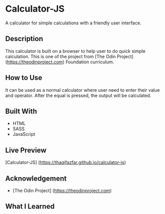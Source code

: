 # Calculator-JS

A calculator for simple calculations with a friendly user interface.

## Description

This calculator is built on a browser to help user to do quick simple calculation. This is one of the project from [The Odin Project] (https://theodinproject.com) Foundation curriculum.

## How to Use

It can be used as a normal calculator where user need to enter their value and operator. After the equal is pressed, the output will be calculated.

## Built With

- HTML
- SASS
- JavaScript

## Live Preview

[Calculator-JS] (https://thaqifazfar.github.io/calculator-js)

## Acknowledgement

- [The Odin Project] (https://theodinproject.com)

## What I Learned
